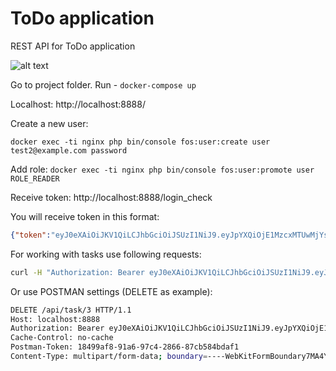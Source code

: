 # ToDo application
REST API for ToDo application

![alt text](https://media1.tenor.com/images/475f0154c049721e4b4ef126749e7aac/tenor.gif)


Go to project folder. Run - ```docker-compose up```

Localhost: http://localhost:8888/

Create a new user: 

```docker exec -ti nginx php bin/console fos:user:create user test2@example.com password```

Add role: ```docker exec -ti nginx php bin/console fos:user:promote user ROLE_READER```

Receive token: http://localhost:8888/login_check

You will receive token in this format:

```json
{"token":"eyJ0eXAiOiJKV1QiLCJhbGciOiJSUzI1NiJ9.eyJpYXQiOjE1MzcxMTUwMjYsImV4cCI6MTUzNzExODYyNiwicm9sZXMiOlsiUk9MRV9SRUFERVIiLCJST0xFX1VTRVIiXSwidXNlcm5hbWUiOiJ0ZXN0In0.f_EWea3uhlYhABKGUAUUybDwaz9MoEgpIB3B9BXmtgwB63V2sqWhB-gtctD9AyuocYlCOs-jBA0Z2qBA8562dkx4y0cjmFy0g7VAIH2UwiMd8C8nwF3b1VW5RtmiGnVb_m5FDw1b4abSVEecsLRw2flHMEbMlRwY7TDwfxNc9cEIO0Scp08Al4f31Jdll71cgPOXkL9ZTJLxKlBHRoMlTCBw5JdQ0BQchrjCkV6-rHELUGiVlKLaU4BZIjZ29jhkWxLoBo-oCwTxFkrcIv9wOHhkIVFFLLmDWhlJMj5MEniQTfd6O-KIz3WyliqB8eFtkNRgPTCUN8No2jYoOQB4PIyvTTe3doGkSdDVmXRklz0bpywqbNiPhUl-DhDfgSRUOaxjUPx-L-Rb_p592OgdAfTIvHg5SER6tu5YjTP-ZOWv0jl3lOTWfROTHCsx2_rurfR4iVLSXz4PvmK-Ou48wz-xeONStbol0gg_6J-VPhREgHWRR5INL1Ji1wrfdyHSbUa2kxkyIuHagoy0cyX4OnN2bGlXTP-ruBs0ISCxHeMH4HuHt34PnrDJ_u5sCl1Ctvdx2IhT8YwQl1mEIvTye21tIHX0E7Zj39XIpXE0tOu46aJDj9Z7YKTbMocSGyJprO_rqor0NrnlrvZ69NkmCgofsgTLdKxW1lcqC7RCqQA"}
```


For working with tasks use following requests:
```bash
curl -H "Authorization: Bearer eyJ0eXAiOiJKV1QiLCJhbGciOiJSUzI1NiJ9.eyJpYXQiOjE1MzcxMTEyMDIsImV4cCI6MTUzNzExNDgwMiwicm9sZXMiOlsiUk9MRV9SRUFERVIiLCJST0xFX1VTRVIiXSwidXNlcm5hbWUiOiJ0ZXN0In0.Lb5F6atqV_HxzfhGLlyPF3fgCGKF_2BWumdseDooveFX5faJ2yu1sHS32SRJ8L2VsywIZkssob8eBzeT__bLBehCp1nMgCa7FW1FcBuLod9fKX4mLzCf4m37y39h-mBJMBWsVMavklhgDjWeqSrH6x2Vz8l7pJqXCrUjoptO_zoZs8PIbZ09S09gwhkAql11GP-p4ILUzZAYP0s1cLbqgQoEIpYtlAgb9-e4VXs2po28lpS0lTlrWTYqI6H3G5NdaMrjPPRp3W123zXzZChX7PhoZ0-4MJ11Gf5BIQNhOCfgyzNpcfwc9OpkXPzZ7fbR19zFEjg4RP0tBfciZdQNgqlAp8LYI1ldZnLUYgsKUeY1jk36p7X4rGicJeN8B_YKKOednWwlcDRL77eE5-lh8U4E4gr8_dMYgDvmAXt_sX8XDYdMIfnohVAOSn5YwijXjoHCatmneJKv7Xcmy1q12aj7Qpso8yPgKvhMYYrWGsRfUvB0D2IfxK-q3B1DowIovJ_kOB7EJ0duaowO742FgJey_M64RFT21nfGw1lM6gUIxa4v_vEmhvjgm0ZwCkkJMXHXQ5iij9PfsyJpUB1nNvcLLsgrbmPoSHHSBdLjp6BEU-Wtade8-oGkTLv5_bdQUBdFzE1z3W_OXNvWOPSiAqqMOmDEL7v-oyHfuC-MWjE" http://localhost:8888/api/task/12
```

Or use POSTMAN settings (DELETE as example):

```bash
DELETE /api/task/3 HTTP/1.1
Host: localhost:8888
Authorization: Bearer eyJ0eXAiOiJKV1QiLCJhbGciOiJSUzI1NiJ9.eyJpYXQiOjE1MzcxMTUwMjYsImV4cCI6MTUzNzExODYyNiwicm9sZXMiOlsiUk9MRV9SRUFERVIiLCJST0xFX1VTRVIiXSwidXNlcm5hbWUiOiJ0ZXN0In0.f_EWea3uhlYhABKGUAUUybDwaz9MoEgpIB3B9BXmtgwB63V2sqWhB-gtctD9AyuocYlCOs-jBA0Z2qBA8562dkx4y0cjmFy0g7VAIH2UwiMd8C8nwF3b1VW5RtmiGnVb_m5FDw1b4abSVEecsLRw2flHMEbMlRwY7TDwfxNc9cEIO0Scp08Al4f31Jdll71cgPOXkL9ZTJLxKlBHRoMlTCBw5JdQ0BQchrjCkV6-rHELUGiVlKLaU4BZIjZ29jhkWxLoBo-oCwTxFkrcIv9wOHhkIVFFLLmDWhlJMj5MEniQTfd6O-KIz3WyliqB8eFtkNRgPTCUN8No2jYoOQB4PIyvTTe3doGkSdDVmXRklz0bpywqbNiPhUl-DhDfgSRUOaxjUPx-L-Rb_p592OgdAfTIvHg5SER6tu5YjTP-ZOWv0jl3lOTWfROTHCsx2_rurfR4iVLSXz4PvmK-Ou48wz-xeONStbol0gg_6J-VPhREgHWRR5INL1Ji1wrfdyHSbUa2kxkyIuHagoy0cyX4OnN2bGlXTP-ruBs0ISCxHeMH4HuHt34PnrDJ_u5sCl1Ctvdx2IhT8YwQl1mEIvTye21tIHX0E7Zj39XIpXE0tOu46aJDj9Z7YKTbMocSGyJprO_rqor0NrnlrvZ69NkmCgofsgTLdKxW1lcqC7RCqQA
Cache-Control: no-cache
Postman-Token: 18499af8-91a6-97c4-2866-87cb584bdaf1
Content-Type: multipart/form-data; boundary=----WebKitFormBoundary7MA4YWxkTrZu0gW
```

